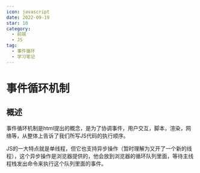 ```yaml
---
icon: javascript
date: 2022-09-19
star: 10
category:
  - 前端
  - JS
tag:
  - 事件循环
  - 学习笔记
---
```


# 事件循环机制

## 概述

事件循环机制是html提出的概念，是为了协调事件，用户交互，脚本，渲染，网络等，从整体上告诉了我们所写JS代码的执行顺序。



JS的一大特点就是单线程，但它也支持异步操作（暂时理解为又开了一个新的线程），这个异步操作是浏览器提供的，他会放到浏览器的循环队列里面，等待主线程栈发出命令来执行这个队列里面的事件。
